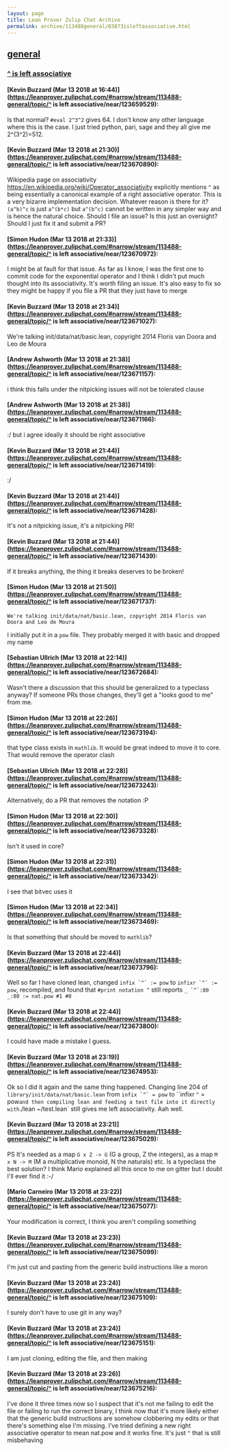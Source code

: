 ```yaml
---
layout: page
title: Lean Prover Zulip Chat Archive 
permalink: archive/113488general/03873isleftassociative.html
---
```


## [general](index.html)
### [^ is left associative](03873isleftassociative.html)

#### [Kevin Buzzard (Mar 13 2018 at 16:44)](https://leanprover.zulipchat.com/#narrow/stream/113488-general/topic/^ is left associative/near/123659529):
Is that normal? `#eval 2^3^2` gives 64. I don't know any other language where this is the case. I just tried python, pari, sage and they all give me 2^(3^2)=512.

#### [Kevin Buzzard (Mar 13 2018 at 21:30)](https://leanprover.zulipchat.com/#narrow/stream/113488-general/topic/^ is left associative/near/123670890):
Wikipedia page on associativity https://en.wikipedia.org/wiki/Operator_associativity explicitly mentions `^` as being essentially a canonical example of a right associative operator. This is a very bizarre implementation decision. Whatever reason is there for it? `(a^b)^c` is just `a^(b*c)` but `a^(b^c)` cannot be written in any simpler way and is hence the natural choice. Should I file an issue? Is this just an oversight? Should I just fix it and submit a PR?

#### [Simon Hudon (Mar 13 2018 at 21:33)](https://leanprover.zulipchat.com/#narrow/stream/113488-general/topic/^ is left associative/near/123670972):
I might be at fault for that issue. As far as I know, I was the first one to commit code for the exponential operator and I think I didn't put much thought into its associativity. It's worth filing an issue. It's also easy to fix so they might be happy if you file a PR that they just have to merge

#### [Kevin Buzzard (Mar 13 2018 at 21:34)](https://leanprover.zulipchat.com/#narrow/stream/113488-general/topic/^ is left associative/near/123671027):
We're talking init/data/nat/basic.lean, copyright 2014 Floris van Doora and Leo de Moura

#### [Andrew Ashworth (Mar 13 2018 at 21:38)](https://leanprover.zulipchat.com/#narrow/stream/113488-general/topic/^ is left associative/near/123671157):
i think this falls under the nitpicking issues will not be tolerated clause

#### [Andrew Ashworth (Mar 13 2018 at 21:38)](https://leanprover.zulipchat.com/#narrow/stream/113488-general/topic/^ is left associative/near/123671166):
:/ but i agree ideally it should be right associative

#### [Kevin Buzzard (Mar 13 2018 at 21:44)](https://leanprover.zulipchat.com/#narrow/stream/113488-general/topic/^ is left associative/near/123671419):
:/

#### [Kevin Buzzard (Mar 13 2018 at 21:44)](https://leanprover.zulipchat.com/#narrow/stream/113488-general/topic/^ is left associative/near/123671428):
It's not a nitpicking issue, it's a nitpicking PR!

#### [Kevin Buzzard (Mar 13 2018 at 21:44)](https://leanprover.zulipchat.com/#narrow/stream/113488-general/topic/^ is left associative/near/123671439):
If it breaks anything, the thing it breaks deserves to be broken!

#### [Simon Hudon (Mar 13 2018 at 21:50)](https://leanprover.zulipchat.com/#narrow/stream/113488-general/topic/^ is left associative/near/123671737):
```quote
We're talking init/data/nat/basic.lean, copyright 2014 Floris van Doora and Leo de Moura
```
I initially put it in a `pow` file. They probably merged it with basic and dropped my name

#### [Sebastian Ullrich (Mar 13 2018 at 22:14)](https://leanprover.zulipchat.com/#narrow/stream/113488-general/topic/^ is left associative/near/123672684):
Wasn't there a discussion that this should be generalized to a typeclass anyway? If someone PRs those changes, they'll get a "looks good to me" from me.

#### [Simon Hudon (Mar 13 2018 at 22:26)](https://leanprover.zulipchat.com/#narrow/stream/113488-general/topic/^ is left associative/near/123673194):
that type class exists in `mathlib`. It would be great indeed to move it to core. That would remove the operator clash

#### [Sebastian Ullrich (Mar 13 2018 at 22:28)](https://leanprover.zulipchat.com/#narrow/stream/113488-general/topic/^ is left associative/near/123673243):
Alternatively, do a PR that removes the notation :P

#### [Simon Hudon (Mar 13 2018 at 22:30)](https://leanprover.zulipchat.com/#narrow/stream/113488-general/topic/^ is left associative/near/123673328):
Isn't it used in core?

#### [Simon Hudon (Mar 13 2018 at 22:31)](https://leanprover.zulipchat.com/#narrow/stream/113488-general/topic/^ is left associative/near/123673342):
I see that bitvec uses it

#### [Simon Hudon (Mar 13 2018 at 22:34)](https://leanprover.zulipchat.com/#narrow/stream/113488-general/topic/^ is left associative/near/123673469):
Is that something that should be moved to `mathlib`?

#### [Kevin Buzzard (Mar 13 2018 at 22:44)](https://leanprover.zulipchat.com/#narrow/stream/113488-general/topic/^ is left associative/near/123673796):
Well so far I have cloned lean, changed ``infix `^` := pow`` to ``infixr `^` := pow``, recompiled, and found that `#print notation ^` still reports ``_ `^`:80 _:80 := nat.pow #1 #0``

#### [Kevin Buzzard (Mar 13 2018 at 22:44)](https://leanprover.zulipchat.com/#narrow/stream/113488-general/topic/^ is left associative/near/123673800):
I could have made a mistake I guess.

#### [Kevin Buzzard (Mar 13 2018 at 23:19)](https://leanprover.zulipchat.com/#narrow/stream/113488-general/topic/^ is left associative/near/123674953):
Ok so I did it again and the same thing happened. Changing line 204 of `library/init/data/nat/basic.lean` from ``infix `^` = pow`` to ``infixr `^` = pow` and then compiling lean and feeding a test file into it directly with `./lean ~/test.lean` still gives me left associativity. Aah well.

#### [Kevin Buzzard (Mar 13 2018 at 23:21)](https://leanprover.zulipchat.com/#narrow/stream/113488-general/topic/^ is left associative/near/123675029):
PS It's needed as a map `G x Z -> G` (G a group, Z the integers), as a map `M x N -> M` (M a multiplicative monoid, N the naturals) etc. Is a typeclass the best solution? I think Mario explained all this once to me on gitter but I doubt I'll ever find it :-/

#### [Mario Carneiro (Mar 13 2018 at 23:22)](https://leanprover.zulipchat.com/#narrow/stream/113488-general/topic/^ is left associative/near/123675077):
Your modification is correct, I think you aren't compiling something

#### [Kevin Buzzard (Mar 13 2018 at 23:23)](https://leanprover.zulipchat.com/#narrow/stream/113488-general/topic/^ is left associative/near/123675099):
I'm just cut and pasting from the generic build instructions like a moron

#### [Kevin Buzzard (Mar 13 2018 at 23:24)](https://leanprover.zulipchat.com/#narrow/stream/113488-general/topic/^ is left associative/near/123675109):
I surely don't have to use git in any way?

#### [Kevin Buzzard (Mar 13 2018 at 23:24)](https://leanprover.zulipchat.com/#narrow/stream/113488-general/topic/^ is left associative/near/123675151):
I am just cloning, editing the file, and then making

#### [Kevin Buzzard (Mar 13 2018 at 23:26)](https://leanprover.zulipchat.com/#narrow/stream/113488-general/topic/^ is left associative/near/123675216):
I've done it three times now so I suspect that it's not me failing to edit the file or failing to run the correct binary, I think now that it's more likely either that the generic build instructions are somehow clobbering my edits or that there's something else I'm missing. I've tried defining a new right associative operator to mean nat.pow and it works fine. It's just `^` that is still misbehaving

